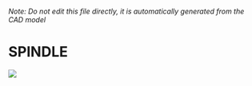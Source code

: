 ###### Note: Do not edit this file directly, it is automatically generated from the CAD model

# SPINDLE

![](/project.svg)

